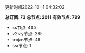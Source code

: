更新时间2022-10-11 04:32:02

**总订阅: 73**
**总节点: 2011**
**有效节点: 799**
- ss节点: 465
- v2ray节点: 285
- trojan节点: 48
- ssr节点: 1
